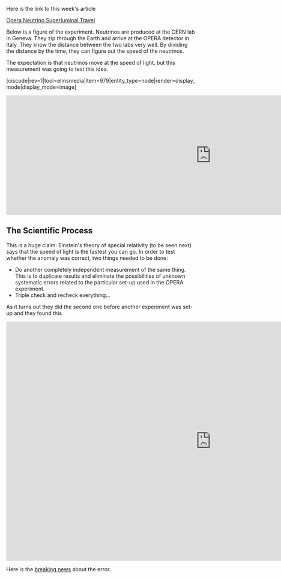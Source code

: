 Here is the link to this week's article

<a href="http://news.sciencemag.org/europe/2011/10/faster-light-result-be-scrutinized" target="_blank">Opera Neutrino Superluminal Travel</a>

Below is a figure of the experiment. Neutrinos are produced at the CERN lab in Geneva. They zip through the Earth and arrive at the OPERA detector in Italy. They know the distance between the two labs very well. By dividing the distance by the time, they can figure out the speed of the neutrinos.

The expectation is that neutrinos move at the speed of light, but this measurement was going to test this idea.

[ciscode|rev=1|tool=elmsmedia|item=979|entity_type=node|render=display_mode|display_mode=image]

<iframe src="https://h5p.org/h5p/embed/82379" width="1090" height="319" frameborder="0" allowfullscreen="allowfullscreen"></iframe><script src="https://h5p.org/sites/all/modules/h5p/library/js/h5p-resizer.js" charset="UTF-8"></script>

## The Scientific Process

This is a huge claim: Einstein's theory of special relativity (to be seen next) says that the speed of light is the fastest you can go. In order to test whether the anomaly was correct, two things needed to be done:

- Do another completely independent measurement of the same thing. This is to duplicate results and eliminate the possibilities of unknown systematic errors related to the particular set-up used in the OPERA experiment.
- Triple check and recheck everything...

As it turns out they did the second one before another experiment was set-up and they found this

<iframe src="https://h5p.org/h5p/embed/82386" width="1090" height="638" frameborder="0" allowfullscreen="allowfullscreen"></iframe><script src="https://h5p.org/sites/all/modules/h5p/library/js/h5p-resizer.js" charset="UTF-8"></script>

Here is the <a href="http://news.sciencemag.org/2012/02/breaking-news-error-undoes-faster-light-neutrino-results" target="_blank">breaking news</a> about the error. 